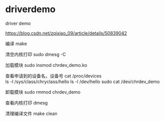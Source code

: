 # driverdemo
driver demo

https://blog.csdn.net/zqixiao_09/article/details/50839042

编译
make

清空内核打印
sudo dmesg -C

加载模块
sudo insmod chrdev_demo.ko

查看申请到的设备名，设备号
cat /proc/devices   
ls -l /sys/class/chryclass/hello
ls -l /dev/hello
sudo cat /dev/chrdev_demo 

卸载模块
sudo rmmod chrdev_demo

查看内核打印
dmesg

清理编译文件
make clean